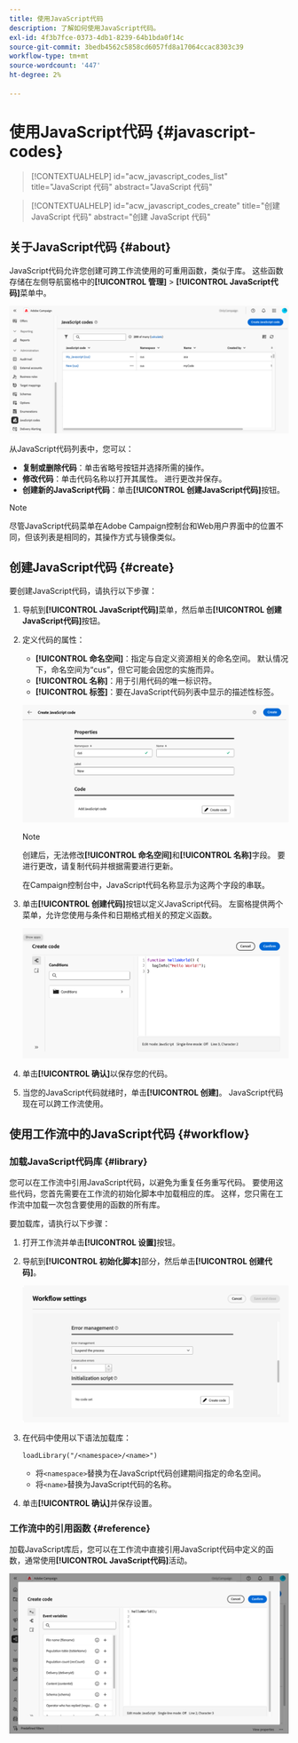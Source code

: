 ```yaml
---
title: 使用JavaScript代码
description: 了解如何使用JavaScript代码。
exl-id: 4f3b7fce-0373-4db1-8239-64b1bda0f14c
source-git-commit: 3bedb4562c5858cd6057fd8a17064ccac8303c39
workflow-type: tm+mt
source-wordcount: '447'
ht-degree: 2%

---
```


# 使用JavaScript代码 {#javascript-codes}

<!-- JavaScript codes -->

>[!CONTEXTUALHELP]
>id="acw_javascript_codes_list"
>title="JavaScript 代码"
>abstract="JavaScript 代码"

>[!CONTEXTUALHELP]
>id="acw_javascript_codes_create"
>title="创建 JavaScript 代码"
>abstract="创建 JavaScript 代码"

## 关于JavaScript代码 {#about}

JavaScript代码允许您创建可跨工作流使用的可重用函数，类似于库。 这些函数存储在左侧导航窗格中的&#x200B;**[!UICONTROL 管理]** > **[!UICONTROL JavaScript代码]**&#x200B;菜单中。

![](assets/javascript-list.png)

从JavaScript代码列表中，您可以：

* **复制或删除代码**：单击省略号按钮并选择所需的操作。
* **修改代码**：单击代码名称以打开其属性。 进行更改并保存。
* **创建新的JavaScript代码**：单击&#x200B;**[!UICONTROL 创建JavaScript代码]**&#x200B;按钮。

>[!NOTE]
>
>尽管JavaScript代码菜单在Adobe Campaign控制台和Web用户界面中的位置不同，但该列表是相同的，其操作方式与镜像类似。

## 创建JavaScript代码 {#create}

要创建JavaScript代码，请执行以下步骤：

1. 导航到&#x200B;**[!UICONTROL JavaScript代码]**&#x200B;菜单，然后单击&#x200B;**[!UICONTROL 创建JavaScript代码]**&#x200B;按钮。

1. 定义代码的属性：

   * **[!UICONTROL 命名空间]**：指定与自定义资源相关的命名空间。 默认情况下，命名空间为“cus”，但它可能会因您的实施而异。
   * **[!UICONTROL 名称]**：用于引用代码的唯一标识符。
   * **[!UICONTROL 标签]**：要在JavaScript代码列表中显示的描述性标签。

   ![](assets/javascript-create.png)

   >[!NOTE]
   >
   >创建后，无法修改&#x200B;**[!UICONTROL 命名空间]**&#x200B;和&#x200B;**[!UICONTROL 名称]**&#x200B;字段。 要进行更改，请复制代码并根据需要进行更新。
   >
   >在Campaign控制台中，JavaScript代码名称显示为这两个字段的串联。

1. 单击&#x200B;**[!UICONTROL 创建代码]**&#x200B;按钮以定义JavaScript代码。 左窗格提供两个菜单，允许您使用与条件和日期格式相关的预定义函数。

   ![](assets/javascript-code.png)

1. 单击&#x200B;**[!UICONTROL 确认]**&#x200B;以保存您的代码。

1. 当您的JavaScript代码就绪时，单击&#x200B;**[!UICONTROL 创建]**。  JavaScript代码现在可以跨工作流使用。

## 使用工作流中的JavaScript代码 {#workflow}

### 加载JavaScript代码库 {#library}

您可以在工作流中引用JavaScript代码，以避免为重复任务重写代码。 要使用这些代码，您首先需要在工作流的初始化脚本中加载相应的库。 这样，您只需在工作流中加载一次包含要使用的函数的所有库。

要加载库，请执行以下步骤：

1. 打开工作流并单击&#x200B;**[!UICONTROL 设置]**&#x200B;按钮。
1. 导航到&#x200B;**[!UICONTROL 初始化脚本]**&#x200B;部分，然后单击&#x200B;**[!UICONTROL 创建代码]**。

   ![](assets/javascript-initialization.png)

1. 在代码中使用以下语法加载库：

   ```
   loadLibrary("/<namespace>/<name>")
   ```

   * 将`<namespace>`替换为在JavaScript代码创建期间指定的命名空间。
   * 将`<name>`替换为JavaScript代码的名称。

1. 单击&#x200B;**[!UICONTROL 确认]**&#x200B;并保存设置。

### 工作流中的引用函数 {#reference}

加载JavaScript库后，您可以在工作流中直接引用JavaScript代码中定义的函数，通常使用&#x200B;**[!UICONTROL JavaScript代码]**&#x200B;活动。

![](assets/javascript-function.png)
